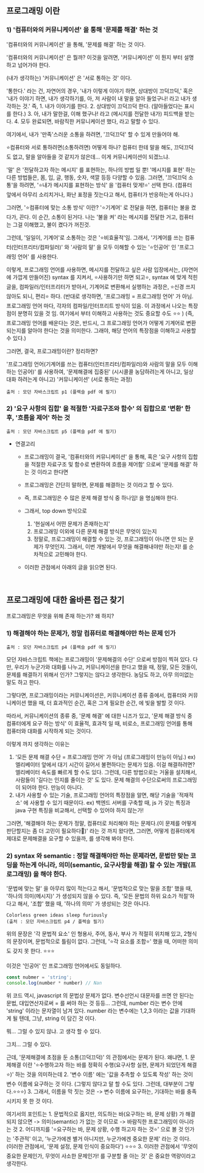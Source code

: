
## 프로그래밍 이란 

### 1) '컴퓨터와의 커뮤니케이션' 을 통해 '문제를 해결' 하는 것
'컴퓨터와의 커뮤니케이션' 을 통해, '문제를 해결' 하는 것 이다. 

'컴퓨터와의 커뮤니케이션' 은 뭘까? 이것을 알려면, '커뮤니케이션' 이 뭔지 부터 설명하고 넘어가야 한다. 

(내가 생각하는) '커뮤니케이션' 은 '서로 통하는 것' 이다. 

'통한다.' 라는 건, 자연어의 경우, '내가 이렇게 이야기 하면, 상대방이 끄덕끄덕,'  혹은 '내가 이야기 하면, 내가 생각하기를, 아, 저 사람이 내 말을 알아 들었구나! 라고 내가 생각하는 것.'
즉, 
	1. 내가 이야기를 한다. 
	2. 상대방이 끄덕끄덕 한다. (알아들었다는 표시를 한다.)
	3. 아, 내가 말한걸, 이해 했구나! 라고 (메시지를 전달한 내가) 피드백을 받는다. 
	4. 모두 완료되면, 바람직한 커뮤니케이션 했다, 라고 말할 수 있다. 

여기에서, 내가 '만족'스러운 소통을 하려면, '끄덕끄덕' 할 수 있게 만들어야 해. 

⭐컴퓨터와 서로 통하려면(소통하려면) 어떻게 하나? 
컴퓨터 한테 말을 해도, 끄덕끄덕도 없고, 말을 알아들을 것 같지가 않은데... 이게 커뮤니케이션이 되겠느냐. 

'말' 은 '전달하고자 하는 메시지' 를 표현하는, 하나의 방법 일 뿐! 
'메시지를 표현' 하는 다른 방법들은, 몸, 입, 글, 행동, 숫자, 색깔 등등 다양할 수 있음. 
그러면, '끄덕끄덕 소통'을 하려면, '⭐내가 메시지를 표현하는 방식' 을 '컴퓨터 맞게!⭐' 선택 한다. 
(컴퓨터 앞에서 아무리 소리치거나, 화난 표정을 짓는다고 해서, 컴퓨터가 반응하는게 아니다.)

그러면, '⭐컴퓨터에 맞는 소통 방식' 이란? 
'⭐기계어' 로 전달을 하면, 컴퓨터는 불을 켰다가, 끈다. 
이 순간, 소통이 된거다.
나는 '불을 켜' 라는 메시지를 전달한 거고, 컴퓨터는 그걸 이해했고, 불이 켰다가 꺼진것. 

그런데, '일일이, 기계어'로 소통하는 것은 '⭐비효율적'임. 
그래서, '기계어를 쓰는 컴퓨터(인터프리터/컴파일러)' 와 '사람의 말' 을 모두 이해할 수 있는 '⭐인공어' 인 '프로그래밍 언어' 를 사용한다. 

이렇게, 프로그래밍 언어를 사용하면, 
메시지를 전달하고 싶은 사람 입장에서는, (자연어에 가깝게 만들어진) syntax 를 지켜서, ⭐사용하기만 하면 되고⭐, 
syntax 에 맞게 적힌 글을, 컴파일러/인터프리터가 받아서, 기계어로 변환해서 실행하는 과정은, ⭐신경 쓰지 않아도 되니, 편리⭐ 하다. 
(반대로 생각하면, '프로그래밍 = 프로그래밍 언어' 가 아님. 프로그래밍 언어 마다, 각자의 컴파일/인터프리트 방식이 있음. 이 과정에서 나오는 특장점이 분명히 있을 것 임. 여기에서 부터 이해하고 사용하는 것도 중요할 수도 ⭐⭐ )
(즉, 프로그래밍 언어를 배운다는 것은, 반드시, 그 프로그래밍 언어가 어떻게 기계어로 변환되는지를 알아야 한다는 것을 의미한다. 그래야, 해당 언어의 특장점을 이해하고 사용할 수 있다.)

그러면, 결국, 프로그래밍이란? 정리하면? 

'프로그래밍 언어(기계어를 쓰는 컴퓨터(인터프리터/컴파일러)와 사람의 말을 모두 이해 하는 인공어)' 를 사용하여, 
'문제해결에 집중된' (시시콜콜 농담하려는게 아니고, 일상 대화 하려는게 아니고)
'커뮤니케이션' (서로 통하는 과정)



```
출처 : 모던 자바스크립트 p1 (플렉슬 pdf 에 필기)
```



### 2) '요구 사항의 집합' 을 적절한 '자료구조와 함수' 의 집합으로 '변환' 한 후, '흐름을 제어' 하는 것 

```
출처 : 모던 자바스크립트 p5 (플렉슬 pdf 에 필기)
```




- 연결고리 
	- 프로그래밍이 결국, '컴퓨터와의 커뮤니케이션' 을 통해, 혹은 '요구 사항의 집합을 적절한 자료구조 및 함수로 변환하여 흐름을 제어함' 으로써 '문제를 해결' 하는 것 이라고 한다면
	- 프로그래밍은 간단히 말하면, 문제를 해결하는 것 이라고 할 수 있다. 
	- 즉, 프로그래밍은 수 많은 문제 해결 방식 중 하나임! 을 명심해야 한다. 
	- 그래서, top down 방식으로 
		1. '현실에서 어떤 문제가 존재하는지' 
		2. 프로그래밍 이외에 다른 문제 해결 방식은 무엇이 있는지 
		3. 정말로, 프로그래밍이 해결할 수 있는 것, 프로그래밍이 아니면 안 되는 문제가 무엇인지. 그래서, 이번 개발에서 무엇을 해결해내야만 하는지! 를 순차적으로 고민해야 한다. 

	- 이러한 관점에서 아래의 글을 읽으면 된다. 


<br>

## 프로그래밍에 대한 올바른 접근 찾기 

프로그래밍은 무엇을 위해 존재 하는가? 왜 하지? 


### 1) 해결해야 하는 문제가, 정말 컴퓨터로 해결해야만 하는 문제 인가 
```
출처 : 모던 자바스크립트 p4 (플렉슬 pdf 에 필기)
```


모던 자바스크립트 책에는 프로그래밍이 '문제해결의 수단' 으로써 방점이 찍혀 있다. 
다만, 우리가 누군가와 대화를 나누고, 커뮤니케이션을 한다고 했을 때, 정말, 모든 것들이, 문제를 해결하기 위해서 인가? 
그렇지는 않다고 생각한다. 
농담도 하고, 아무 의미없는 말도 하고 한다. 

그렇다면, 
프로그래밍이라는 커뮤니케이션은, 
커뮤니케이션 종류 중에서, 
컴퓨터와 커뮤니케이션 했을 때, 더 효과적인 순간, 혹은 그게 필요한 순간, 에 빛을 발할 것 이다. 

따라서, 
커뮤니케이션의 종류 중, '문제 해결' 에 대한 니즈가 있고, 
'문제 해결 방식 중 컴퓨터에게 요구 하는 방식' 이 효율적, 효과적 일 때, 비로소, 프로그래밍 언어를 통해 컴퓨터와 대화를 시작하게 되는 것이다. 

이렇게 까지 생각하는 이유는 
1. '모든 문제 해결 수단 = 프로그래밍 언어' 가 아님 (프로그래밍이 만능이 아님.) 
	ex) 엘리베이터 앞에서 대기 시간이 길어서 불편하다는 문제가 있음. 이걸 해결하려면? 엘리베이터 속도를 빠르게 할 수도 있다. 그런데, 다른 방법으로는 거울을 설치해서, 사람들이 '길다는 인지를 줄이는 것' 도 있다. 문제 해결의 수단으로써의 프로그래밍이 되어야 한다. 만능이 아니다. 
2. 내가 사용할 수 있는 기술, 프로그래밍 언어의 특장점을 알면, 해당 기술을 '적재적소' 에 사용할 수 있기 때문이다. ex) 백엔드 서버를 구축할 때, js 가 갖는 특징과 java 구현 특징을 비교해서, 선택할 수 있어야 하지 않는가! 


그러면, '해결해야 하는 문제가 정말, 컴퓨터로 처리해야 하는 문제다.(이 문제를 어떻게 판단할지는 좀 더 고민이 필요하다📛)' 라는 것 까지 왔다면, 그러면, 어떻게 컴퓨터에게 제대로 문제해결을 요구할 수 있을까, 를 생각해 봐야 한다. 


### 2) syntax 와 semantic : 정말 해결해야만 하는 문제라면, 문법만 맞는 코딩을 하는게 아니라, 의미(semantic, 요구사항을 해결) 할 수 있는 개발(프로그래밍) 을 해야 한다. 

'문법에 맞는 말' 을 아무리 많이 적는다고 해서, '문법적으로 맞는 말을 조합' 했을 때, '하나의 의미(메시지)' 가 생성되지 않을 수 있다. 
즉, '모든 문법의 하위 요소가 적절'하다고 해서, '조합' 했을 때, '하나의 의미' 가 생성되는 것은 아니다. 

```
Colorless green ideas sleep furiously
(출처 : 모던 자바스크립트 p4 / 플렉슬 필기)
```

위의 문장은 '각 문법적 요소' 인 형용사, 주어, 동사, 부사 가 적절히 위치해 있고, 2형식의 문장이며, 문법적으로 틀림이 없다. 
그런데, '⭐각 요소를 조합⭐' 했을 때, 어떠한 의미도 갖지 못 한다. ⭐⭐⭐

이것은 '인공어' 인 프로그래밍 언어에서도 동일하다. 
``` js
const nubmer = 'string';
console.log(number * number) // Nan
```

위 코드 역시, javascript 의 문법상 문제가 없다. 변수선언시 대문자를 쓰면 안 된다는 문법, 대입연산자로써 = 를 써야 하는 것 등등...
그런데, number 라는 변수 안에 'string' 이라는 문자열이 남겨 있다. 
number 라는 변수에는 1,2,3 이라는 값을 기대하게 될 텐데, 그냥, string 이 담긴 것 이다. 

뭐... 그럴 수 있지 않냐. 고 생각 할 수 있다. 

그치... 그럴 수 있다. 

근데, '문제해결에 초점을 둔 소통(끄덕끄덕)' 의 관점에서는 문제가 된다. 
왜냐면, 
	1. 문제해결 이란 '⭐수행하고자 하는 바를 정확히 수행(요구사항 실현, 문제가 되었던게 해결⭐)' 하는 것을 의미하는데 
	2. '변수 이름' 에는 '값을 추측할 수 있도록 작성' 하는 것이 변수 이름에 요구하는 것 이다. (그렇지 않다고 말 할 수도 있다. 그런데, 대부분이 그렇다.⭐⭐⭐)
	3. 그래서, 이름을 막 짓는 것은 -> 변수 이름에 요구하는, 기대하는 바를 충족 시키지 못 한 것 이다. 


여기서의 포인트는 
	1. 문법적으로 옳지만, 의도하는 바(요구하는 바, 문제 상황) 가 해결되지 않으면 -> 의미(semantic) 가 없는 것 이므로 -> 바람직한 프로그래밍이 아니라는 것 
	2. 어디까지를 '⭐요구하는 바, 문제 상황, 수행 하고자 하는 것⭐' 으로 볼 것 인가는 '주관적' 이고, '누군가에겐 별거 아니지만, 누군가에겐 중요한 문제' 라는 것 이다. (이러한 관점에서, '문제 설정, 문제 인식이 중요하다') ⭐⭐⭐
	3. 이러한 관점에서 '무엇이 중요한 문제인가, 무엇이 사소한 문제인가! 를 구분할 줄 아는 것' 은 중요한 역량이라고 생각한다. 